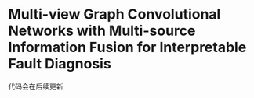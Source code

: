 # Multi-view Graph Convolutional Networks with Multi-source Information Fusion for Interpretable Fault Diagnosis
代码会在后续更新
